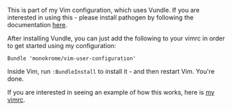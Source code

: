 This is part of my Vim configuration, which uses Vundle. If you
are interested in using this - please install pathogen by following
the documentation [here](https://github.com/gmarik/vundle).

After installing Vundle, you can just add the following to your
vimrc in order to get started using my configuration:

    Bundle 'monokrome/vim-user-configuration'
    
Inside Vim, run `:BundleInstall` to install it - and then restart
Vim. You're done.

If you are interested in seeing an example of how this works, here
is [my vimrc](https://github.com/monokrome/vim-config/tree/master/vimrc).

